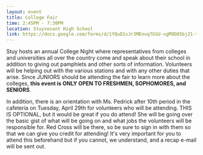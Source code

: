 ```yaml
---
layout: event
title: College Fair
time: 2:45PM - 7:30PM
location: Stuyvesant High School
link: https://docs.google.com/forms/d/1fQuD1sJr3MEnvq7GSU-xgM9DO5bj21-tdEOXEJh98IQ/viewform
---
```

Stuy hosts an annual College Night where representatives from colleges and universities all over the country come and speak about their school in addition to giving out pamphlets and other sorts of information. Volunteers will be helping out with the various stations and with any other duties that arise. Since JUNIORS should be attending the fair to learn more about the colleges, **this event is ONLY OPEN TO FRESHMEN, SOPHOMORES, and SENIORS**.
 
In addition, there is an orientation with Ms. Pedrick after 10th period in the cafeteria on Tuesday, April 29th for volunteers who will be attending. THIS IS OPTIONAL, but it would be great if you do attend! She will be going over the basic gist of what will be going on and what jobs the volunteers will be responsible for. Red Cross will be there, so be sure to sign in with them so that we can give you credit for attending! It's very important for you to attend this beforehand but if you cannot, we understand, and a recap e-mail will be sent out.   
